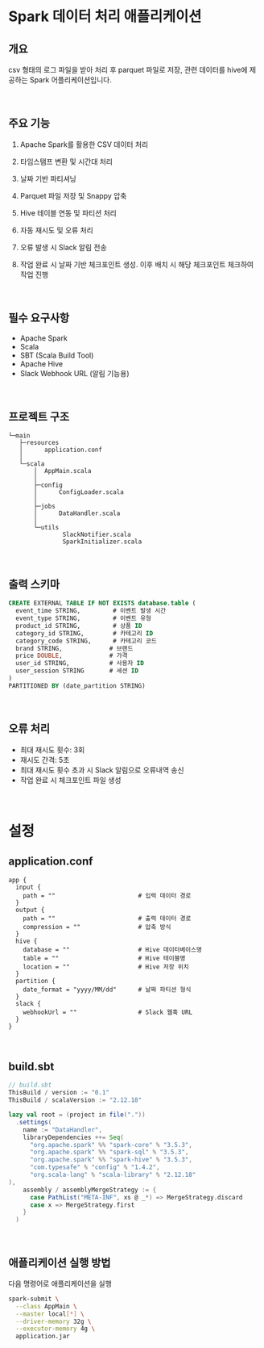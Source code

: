 # Spark 데이터 처리 애플리케이션

## 개요

csv 형태의 로그 파일을 받아 처리 후 parquet 파일로 저장, 관련 데이터를 hive에 제공하는 Spark 어플리케이션입니다.

&nbsp;

## 주요 기능
1. Apache Spark를 활용한 CSV 데이터 처리

2. 타임스탬프 변환 및 시간대 처리

3. 날짜 기반 파티셔닝

4. Parquet 파일 저장 및 Snappy 압축

5. Hive 테이블 연동 및 파티션 처리

6. 자동 재시도 및 오류 처리

7. 오류 발생 시 Slack 알림 전송

8. 작업 완료 시 날짜 기반 체크포인트 생성. 이후 배치 시 해당 체크포인트 체크하여 작업 진행

&nbsp;



## 필수 요구사항
- Apache Spark
- Scala
- SBT (Scala Build Tool)
- Apache Hive
- Slack Webhook URL (알림 기능용)
  
&nbsp;




## 프로젝트 구조
```
└─main
   ├─resources
   │      application.conf
   │
   └─scala
       │  AppMain.scala
       │
       ├─config
       │      ConfigLoader.scala
       │
       ├─jobs
       │      DataHandler.scala
       │
       └─utils
               SlackNotifier.scala
               SparkInitializer.scala
```

&nbsp;


## 출력 스키마
```sql
CREATE EXTERNAL TABLE IF NOT EXISTS database.table (
  event_time STRING,         # 이벤트 발생 시간
  event_type STRING,         # 이벤트 유형
  product_id STRING,         # 상품 ID
  category_id STRING,        # 카테고리 ID
  category_code STRING,      # 카테고리 코드
  brand STRING,             # 브랜드
  price DOUBLE,             # 가격
  user_id STRING,           # 사용자 ID
  user_session STRING       # 세션 ID
)
PARTITIONED BY (date_partition STRING)
```

&nbsp;

## 오류 처리
- 최대 재시도 횟수: 3회
- 재시도 간격: 5초
- 최대 재시도 횟수 초과 시 Slack 알림으로 오류내역 송신
- 작업 완료 시 체크포인트 파일 생성


&nbsp;
&nbsp;

# 설정
## application.conf

```hocon
app {
  input {
    path = ""                       # 입력 데이터 경로
  }
  output {
    path = ""                       # 출력 데이터 경로
    compression = ""                # 압축 방식
  }
  hive {
    database = ""                   # Hive 데이터베이스명
    table = ""                      # Hive 테이블명
    location = ""                   # Hive 저장 위치
  }
  partition {
    date_format = "yyyy/MM/dd"      # 날짜 파티션 형식
  }
  slack {
    webhookUrl = ""                 # Slack 웹훅 URL
  }
}
```

&nbsp;

## build.sbt
```scala
// build.sbt
ThisBuild / version := "0.1"
ThisBuild / scalaVersion := "2.12.18"

lazy val root = (project in file("."))
  .settings(
    name := "DataHandler",
    libraryDependencies ++= Seq(
      "org.apache.spark" %% "spark-core" % "3.5.3",
      "org.apache.spark" %% "spark-sql" % "3.5.3",
      "org.apache.spark" %% "spark-hive" % "3.5.3",
      "com.typesafe" % "config" % "1.4.2",
      "org.scala-lang" % "scala-library" % "2.12.18"
),
    assembly / assemblyMergeStrategy := {
      case PathList("META-INF", xs @ _*) => MergeStrategy.discard
      case x => MergeStrategy.first
    }
  )
```
&nbsp;

## 애플리케이션 실행 방법
다음 명령어로 애플리케이션을 실행

```bash
spark-submit \
  --class AppMain \
  --master local[*] \
  --driver-memory 32g \
  --executor-memory 4g \
  application.jar
```

